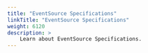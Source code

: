 ```yaml
---
title: "EventSource Specifications"
linkTitle: "EventSource Specifications"
weight: 6120
description: >
    Learn about EventSource Specifications.
---
```

